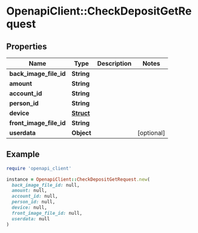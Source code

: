 # OpenapiClient::CheckDepositGetRequest

## Properties

| Name | Type | Description | Notes |
| ---- | ---- | ----------- | ----- |
| **back_image_file_id** | **String** |  |  |
| **amount** | **String** |  |  |
| **account_id** | **String** |  |  |
| **person_id** | **String** |  |  |
| **device** | [**Struct**](Struct.md) |  |  |
| **front_image_file_id** | **String** |  |  |
| **userdata** | **Object** |  | [optional] |

## Example

```ruby
require 'openapi_client'

instance = OpenapiClient::CheckDepositGetRequest.new(
  back_image_file_id: null,
  amount: null,
  account_id: null,
  person_id: null,
  device: null,
  front_image_file_id: null,
  userdata: null
)
```

